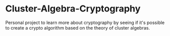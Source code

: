 # Cluster-Algebra-Cryptography
Personal project to learn more about cryptography by seeing if it's possible to create a crypto algorithm based on the theory of cluster algebras.
